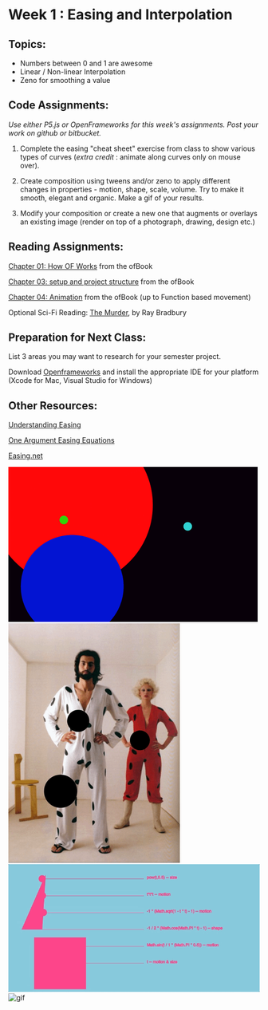 # Week 1 : Easing and Interpolation

## Topics:
- Numbers between 0 and 1 are awesome
- Linear / Non-linear Interpolation
- Zeno for smoothing a value

## Code Assignments:

*Use either P5.js or OpenFrameworks for this week's assignments. Post your work on github or bitbucket.*

1. Complete the easing "cheat sheet" exercise from class to show various types of curves (*extra credit* : animate along curves only on mouse over). 

2. Create composition using tweens and/or zeno to apply different changes in properties - motion, shape, scale, volume. Try to make it smooth, elegant and organic. Make a gif of your results.

3. Modify your composition or create a new one that augments or overlays an existing image (render on top of a photograph, drawing, design etc.)


## Reading Assignments:

[Chapter 01: How OF Works](http://openframeworks.cc/ofBook/chapters/how_of_works.html) from the ofBook

[Chapter 03: setup and project structure](http://openframeworks.cc/ofBook/chapters/setup_and_project_structure.html) from the ofBook

[Chapter 04: Animation](http://openframeworks.cc/ofBook/chapters/animation.html) from the ofBook (up to Function based movement)

Optional Sci-Fi Reading: [The Murder](http://www.sediment.uni-goettingen.de/staff/dunkl/zips/The-Murderer.pdf), by Ray Bradbury

## Preparation for Next Class:

List 3 areas you may want to research for your semester project.

Download [Openframeworks](http://openframeworks.cc/) and install the appropriate IDE for your platform (Xcode for Mac, Visual Studio for Windows)

## Other Resources:

[Understanding Easing](http://upshots.org/actionscript/jsas-understanding-easing)

[One Argument Easing Equations](https://gist.github.com/rezoner/713615dabedb59a15470)

[Easing.net](http://easings.net/)

![gif](https://github.com/baice963/Creative-Coding/blob/master/homework%232/gif_2.gif "ice")
![gif](https://github.com/djdasha/CC/blob/master/p5-easing-homework-4/%233.gif "dasha")
![gif](https://github.com/krismadden/creativecoding/blob/master/Week01/03.%20easing-non-linear-02-w-mouse-over-w-size/gif.gif "kris")
![gif](https://camo.githubusercontent.com/88fe2375ff75ff6f2a19b25c82221beea97b660a/68747470733a2f2f6d656469612e67697068792e636f6d2f6d656469612f314d363371496137757a6635432f67697068792e676966 "amanda")
